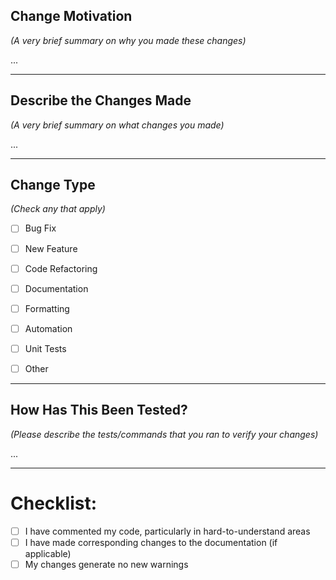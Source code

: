 ## Change Motivation
*(A very brief summary on why you made these changes)*

...

---------------------------------------------
## Describe the Changes Made
*(A very brief summary on what changes you made)*

...


---------------------------------------------
## Change Type
*(Check any that apply)*

- [ ] Bug Fix
- [ ] New Feature
- [ ] Code Refactoring
- [ ] Documentation
- [ ] Formatting
- [ ] Automation
- [ ] Unit Tests
- [ ] Other



---------------------------------------------
## How Has This Been Tested?
*(Please describe the tests/commands that you ran to verify your changes)*

...


---------------------------------------------
# Checklist:

- [ ] I have commented my code, particularly in hard-to-understand areas
- [ ] I have made corresponding changes to the documentation (if applicable)
- [ ] My changes generate no new warnings
